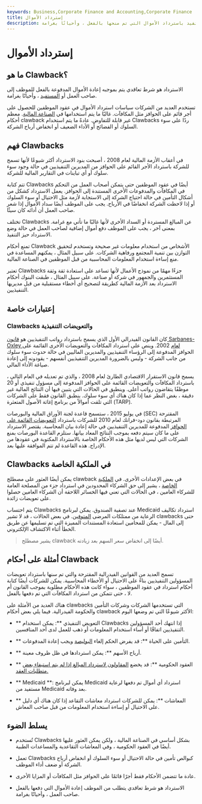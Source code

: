 ```yaml
---
keywords: Business,Corporate Finance and Accounting,Corporate Finance
title: إسترداد الأموال
description: الاسترداد عبارة عن حالة يقوم فيها صاحب العمل أو المستفيد باسترداد الأموال التي تم منحها بالفعل ، وأحيانًا بغرامة.
---
```


# إسترداد الأموال
## ما هو Clawback؟

الاسترداد هو شرط تعاقدي يتم بموجبه إعادة الأموال المدفوعة بالفعل للموظف إلى صاحب العمل أو [المستفيد](/benefactor) ، وأحيانًا بغرامة.

تستخدم العديد من الشركات سياسات استرداد الأموال في عقود الموظفين للحصول على أجر قائم على الحوافز مثل المكافآت. غالبًا ما يتم استخدامها في [الصناعة المالية](/finra). معظم أحكام clawback غير قابلة للتفاوض. عادةً ما يتم استخدام Clawbacks ردًا على سوء السلوك أو الفضائح أو الأداء الضعيف أو انخفاض أرباح الشركة.

## فهم Clawbacks

في أعقاب الأزمة المالية لعام 2008 ، أصبحت بنود الاسترداد أكثر شيوعًا لأنها تسمح للشركة باسترداد الأجر القائم على الحوافز من المديرين التنفيذيين في حالة وجود سوء سلوك أو أي تباينات في التقارير المالية للشركة.

تتم كتابة Clawbacks أيضًا في عقود الموظفين حتى يتمكن أصحاب العمل من التحكم في المكافآت والمدفوعات الأخرى المستندة إلى الحوافز. يعمل الاسترداد كشكل من أشكال التأمين في حالة احتياج الشركة إلى الاستجابة لأزمة مثل الاحتيال أو سوء السلوك أو إذا لاحظت الشركة انخفاضًا في الأرباح. يجب على الموظف أيضًا سداد الأموال إذا شعر صاحب العمل أن أدائه كان سيئًا.

تختلف Clawbacks عن المبالغ المستردة أو السداد الأخرى لأنها غالبًا ما تأتي مع غرامة. بمعنى آخر ، يجب على الموظف دفع أموال إضافية لصاحب العمل في حالة وضع الاسترداد حيز التنفيذ.

تمنع أحكام Clawback الأشخاص من استخدام معلومات غير صحيحة وتستخدم لتحقيق التوازن بين تنمية المجتمع ورفاهية الشركات. على سبيل المثال ، يمكنهم المساعدة في منع إساءة استخدام المعلومات المحاسبية من قبل الموظفين في الصناعة المالية.

تعتبر Clawbacks جزءًا مهمًا من نموذج الأعمال لأنها تساعد على استعادة ثقة وثقة المستثمرين والجمهور في شركة أو صناعة. على سبيل المثال ، طبقت البنوك أحكام الاسترداد بعد الأزمة المالية كطريقة لتصحيح أي أخطاء مستقبلية من قبل مديريها التنفيذيين.

## إعتبارات خاصة

### Clawbacks والتعويضات التنفيذية

كان القانون الفيدرالي الأول الذي يسمح باسترداد رواتب التنفيذيين هو [قانون Sarbanes-Oxley لعام](/sarbanesoxleyact) 2002. وينص على استرداد المكافآت والتعويضات الأخرى القائمة على الحوافز المدفوعة إلى الرؤساء التنفيذيين والمديرين الماليين في حالة حدوث سوء سلوك من جانب الشركة - وليس بالضرورة المديرين التنفيذيين أنفسهم - يقودونه إلى إعادة صياغة الأداء المالي.

يسمح قانون الاستقرار الاقتصادي الطارئ لعام 2008 ، والذي تم تعديله في العام التالي ، باسترداد المكافآت والتعويضات القائمة على الحوافز المدفوعة إلى مسؤول تنفيذي أو 20 موظفًا يتقاضون رواتب أعلى. وينطبق في الحالات التي يتبين فيها أن النتائج المالية غير دقيقة ، بغض النظر عما إذا كان هناك أي سوء سلوك. ينطبق القانون فقط على الشركات التي تلقت أموالاً من برنامج إغاثة الأصول المتعثرة (TARP).

في يوليو 2015 ، ستسمح قاعدة لجنة الأوراق المالية والبورصات (SEC) المقترحة المرتبطة بقانون دود-فرانك لعام 2010 للشركات باسترداد [التعويضات القائمة على الحوافز](/accounting-based-incentive) المدفوعة للمديرين التنفيذيين في حالة إعادة بيان المحاسبة. يقتصر الاسترداد على ما كان سيتم دفعه بموجب النتائج المعاد بيانها. ستلزم القاعدة البورصات بمنع الشركات التي ليس لديها مثل هذه الأحكام الخاصة بالاسترداد المكتوبة في عقودها من الإدراج. هذه القاعدة لم تتم الموافقة عليها بعد.

## Clawbacks في الملكية الخاصة

يمكن أيضًا العثور على مصطلح clawback في بعض الإعدادات الأخرى. في [الملكية الخاصة](/privateequity) ، يشير إلى حق الشركاء المحدودين في استرداد جزء من المصلحة العامة للشركاء العامين ، في الحالات التي تعني فيها الخسائر اللاحقة أن الشركاء العامين حصلوا على تعويضات زائدة.

يتم احتساب Clawbacks عند تصفية الصندوق. يمكن لبرنامج Medicaid استرداد تكاليف الرعاية من ممتلكات المرضى [المتوفين](/adjusted-gross-estate). في بعض الحالات ، قد لا تشير clawbacks حتى إلى المال - يمكن للمحامين استعادة المستندات المميزة التي تم تسليمها عن طريق الخطأ أثناء الاكتشاف الإلكتروني.

> يشير مصطلح clawback أيضًا إلى انخفاض سعر السهم بعد زيادته.

>

## أمثلة على أحكام Clawback

تسمح العديد من القوانين الفيدرالية المقترحة والتي تم سنها باسترداد تعويضات المسؤولين التنفيذيين بناءً على الاحتيال أو الأخطاء المحاسبية. يمكن للشركات أيضًا كتابة أحكام استرداد في عقود الموظفين ، سواء كانت هذه الأحكام مطلوبة بموجب القانون أم لا ، حتى تتمكن من استرداد المكافآت التي تم دفعها بالفعل.

هناك العديد من الأمثلة على clawbacks التي تستخدمها الشركات وشركات التأمين والحكومة الفيدرالية. فيما يلي بعض أحكام clawback الأكثر شيوعًا التي تم وضعها اليوم:

- ** التعويض التنفيذي **: يمكن استخدام Clawbacks إذا انتهك أحد المسؤولين التنفيذيين اتفاقًا أو أساء استخدام المعلومات أو ذهب للعمل لدى أحد المنافسين.

- ** التأمين على الحياة **: قد يفرض الحكم إلغاء [البوليصة](/lifeinsurance) ويجب إعادة المدفوعات.

- ** أرباح الأسهم **: يمكن استردادها في ظل ظروف معينة.

- ** العقود الحكومية **: قد يخضع [المقاولون لاسترداد المبالغ إذا لم يتم استيفاء بعض متطلبات العقد.](/independent-contractor)

- ** Medicaid **: يمكن لبرنامج Medicaid استرداد أي أموال تم دفعها لرعاية مستفيد من Medicaid بعد وفاته.

- ** المعاشات **: يمكن للشركات استرداد معاشات التقاعد إذا كان هناك أي دليل على الاحتيال أو إساءة استخدام المعلومات من قبل صاحب المعاش.

## يسلط الضوء

- تُستخدم Clawbacks بشكل أساسي في الصناعة المالية ، ولكن يمكن العثور عليها أيضًا في العقود الحكومية ، وفي المعاشات التقاعدية والمساعدات الطبية.

- تعمل Clawbacks كبوالص تأمين في حالة الاحتيال أو سوء السلوك أو انخفاض أرباح الشركة أو ضعف أداء الموظف.

- عادة ما تتضمن الأحكام فقط أجرًا قائمًا على الحوافز مثل المكافآت أو المزايا الأخرى.

- الاسترداد هو شرط تعاقدي يتطلب من الموظف إعادة الأموال التي دفعها بالفعل صاحب العمل ، وأحيانًا بغرامة.

